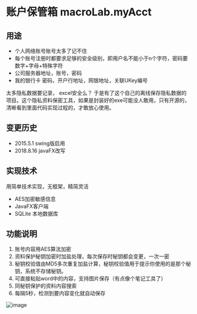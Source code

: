 # 账户保管箱 macroLab.myAcct 

## 用途
- 个人网络账号账号太多了记不住
- 每个账号注册时都要求足够的安全级别，即用户名不能小于n个字符，密码要数字+字母+特殊字符
- 公司服务器地址，账号，密码
- 我的银行卡 密码，开户行地址，网银地址，关联UKey编号

太多隐私数据要记录， excel安全么？
于是有了这个自己的离线保存隐私数据的项目。这个隐私资料保密工具，如果是封装好的exe可能没人敢用，只有开源的，清晰看到里面代码实现过程的，才敢放心使用。

## 变更历史
 * 2015.5.1 swing版启用
 * 2018.8.16 javaFX改写

## 实现技术
 用简单技术实现，无框架，精简灵活
 - AES加密敏感信息
 - JavaFX客户端
 - SQLite 本地数据库

## 功能说明
1. 账号内容用AES算法加密
2. 资料保护秘钥加密时加盐处理，每次保存时秘钥都会变更，一次一密
3. 秘钥校验值由MD5多次重复加盐计算，秘钥校验值用于提示你使用的是那个秘钥，系统不存储秘钥。
4. 可直接粘贴word中的内容，支持图片保存（有点像个笔记工具了）
5. 同秘钥保护的资料内容搜索
6. 每隔5秒，检测到要内容变化就自动保存

![image](https://github.com/hzhlu/myAcct/blob/master/doc/mainFrame1.png)